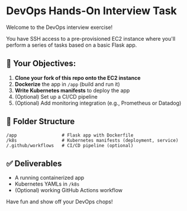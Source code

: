 # DevOps Hands-On Interview Task

Welcome to the DevOps interview exercise!

You have SSH access to a pre-provisioned EC2 instance where you'll perform a series of tasks based on a basic Flask app.

## 🧪 Your Objectives:

1. **Clone your fork of this repo onto the EC2 instance**
2. **Dockerize** the app in `/app` (build and run it)
3. **Write Kubernetes manifests** to deploy the app
4. (Optional) Set up a CI/CD pipeline
5. (Optional) Add monitoring integration (e.g., Prometheus or Datadog)

## 📁 Folder Structure

```text
/app                 # Flask app with Dockerfile
/k8s                 # Kubernetes manifests (deployment, service)
/.github/workflows   # CI/CD pipeline (optional)
```

## ✅ Deliverables
- A running containerized app
- Kubernetes YAMLs in `/k8s`
- (Optional) working GitHub Actions workflow

Have fun and show off your DevOps chops!
